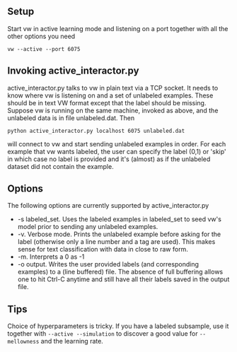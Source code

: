 ## Setup
Start vw in active learning mode and listening on a port together with all the other options you need

`vw --active --port 6075`

## Invoking active_interactor.py
active_interactor.py talks to vw in plain text via a TCP socket. It needs to know where vw is listening on and a set of unlabeled examples. These should be in text VW format except that the label should be missing. Suppose vw is running on the same machine, invoked as above, and the unlabeled data is in file unlabeled.dat. Then

`python active_interactor.py localhost 6075 unlabeled.dat` 

will connect to vw and start sending unlabeled examples in order. For each example that vw wants labeled, the user can specify the label (0,1) or 'skip' in which case no label is provided and it's (almost) as if the unlabeled dataset did not contain the example.

## Options
The following options are currently supported  by active_interactor.py
* -s labeled_set. Uses the labeled examples in labeled_set to seed vw's model prior to sending any unlabeled examples.
* -v. Verbose mode. Prints the unlabeled example before asking for the label (otherwise only a line number and a tag are used). This makes sense for text classification with data in close to raw form.
* -m. Interprets a 0 as -1
* -o output. Writes the user provided labels (and corresponding examples) to a (line buffered) file. The absence of full buffering allows one to hit Ctrl-C anytime and still have all their labels saved in the output file.

## Tips
Choice of hyperparameters is tricky. If you have a labeled subsample, use it together with `--active --simulation` to discover a good value for `--mellowness` and the learning rate.
